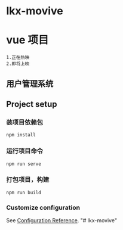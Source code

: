 # lkx-movive

# vue 项目   
    1.正在热映
    2.即将上映
## 用户管理系统
    
## Project setup

### 装项目依赖包
```
npm install
```

### 运行项目命令
```
npm run serve
```

### 打包项目，构建
```
npm run build
```

### Customize configuration
See [Configuration Reference](https://cli.vuejs.org/config/).
"# lkx-movive" 
